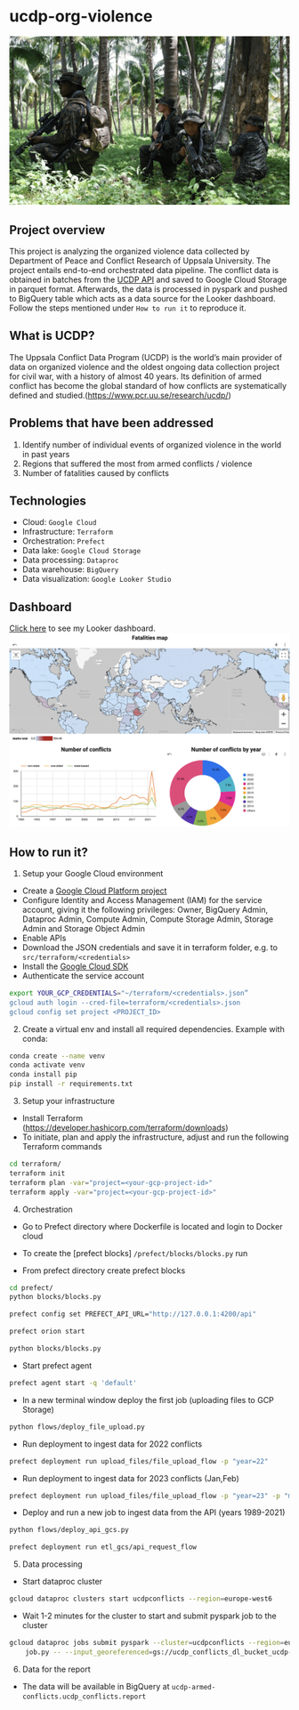 # ucdp-org-violence
![](images/international_conflicts.png)

## Project overview
This project is analyzing the organized violence data collected by Department of Peace and Conflict Research of Uppsala University.
The project entails end-to-end orchestrated data pipeline. The conflict data is obtained in batches from the [UCDP API](https://ucdp.uu.se/apidocs/) and saved to Google Cloud Storage in parquet format. Afterwards, the data is processed in pyspark and pushed to BigQuery table which acts as a data source for the Looker dashboard.
Follow the steps mentioned under `How to run it` to reproduce it.

## What is UCDP?
The Uppsala Conflict Data Program (UCDP) is the world’s main provider of data on organized violence and the oldest ongoing data collection project for civil war, with a history of almost 40 years. Its definition of armed conflict has become the global standard of how conflicts are systematically defined and studied.(https://www.pcr.uu.se/research/ucdp/)


## Problems that have been addressed 
1. Identify number of individual events of organized violence in the world in past years
2. Regions that suffered the most from armed conflicts / violence
3. Number of fatalities caused by conflicts

## Technologies
- Cloud: `Google Cloud`
- Infrastructure: `Terraform`
- Orchestration: `Prefect`
- Data lake: `Google Cloud Storage`
- Data processing: `Dataproc`
- Data warehouse: `BigQuery`
- Data visualization: `Google Looker Studio`

## Dashboard 
[Click here](https://lookerstudio.google.com/s/rTWuX39b4nI) to see my Looker dashboard.
![](images/report_view.png)


## How to run it?
1. Setup your Google Cloud environment
- Create a [Google Cloud Platform project](https://console.cloud.google.com/cloud-resource-manager)
- Configure Identity and Access Management (IAM) for the service account, giving it the following privileges: Owner, BigQuery Admin, Dataproc Admin, Compute Admin, Compute Storage Admin, Storage Admin and Storage Object Admin
- Enable APIs
- Download the JSON credentials and save it in terraform folder, e.g. to `src/terraform/<credentials>`
- Install the [Google Cloud SDK](https://cloud.google.com/sdk/docs/install-sdk)
- Authenticate the service account
```bash
export YOUR_GCP_CREDENTIALS="~/terraform/<credentials>.json”
gcloud auth login --cred-file=terraform/<credentials>.json
gcloud config set project <PROJECT_ID>
```

2. Create a virtual env and install all required dependencies. Example with conda:
```bash
conda create --name venv
conda activate venv
conda install pip
pip install -r requirements.txt
```
3. Setup your infrastructure
- Install Terraform (https://developer.hashicorp.com/terraform/downloads)
- To initiate, plan and apply the infrastructure, adjust and run the following Terraform commands
```bash
cd terraform/
terraform init
terraform plan -var="project=<your-gcp-project-id>"
terraform apply -var="project=<your-gcp-project-id>"
```
4. Orchestration
- Go to Prefect directory where Dockerfile is located and login to Docker cloud

- To create the [prefect blocks] `/prefect/blocks/blocks.py` run

- From prefect directory create prefect blocks

```bash
cd prefect/
python blocks/blocks.py
```
```bash
prefect config set PREFECT_API_URL="http://127.0.0.1:4200/api"
```
```bash
prefect orion start
```
```bash
python blocks/blocks.py
```
- Start prefect agent
```bash
prefect agent start -q 'default'
```
- In a new terminal window deploy the first job (uploading files to GCP Storage)
```bash
python flows/deploy_file_upload.py
```
- Run deployment to ingest data for 2022 conflicts
```bash
prefect deployment run upload_files/file_upload_flow -p "year=22"
```
- Run deployment to ingest data for 2023 conflicts (Jan,Feb)
```bash
prefect deployment run upload_files/file_upload_flow -p "year=23" -p "months=[1,2]"
```
- Deploy and run a new job to ingest data from the API (years 1989-2021)
```bash
python flows/deploy_api_gcs.py
```
```bash
prefect deployment run etl_gcs/api_request_flow
```

5. Data processing
- Start dataproc cluster
```bash
gcloud dataproc clusters start ucdpconflicts --region=europe-west6
```
- Wait 1-2 minutes for the cluster to start and submit pyspark job to the cluster
```bash
gcloud dataproc jobs submit pyspark --cluster=ucdpconflicts --region=europe-west6 --jars=gs://spark-lib/bigquery/spark-bigquery-latest_2.12.jar \
    job.py -- --input_georeferenced=gs://ucdp_conflicts_dl_bucket_ucdp-armed-conflicts/data/ucdp/georeferenced/*/ --input_candidate=gs://ucdp_conflicts_dl_bucket_ucdp-armed-conflicts/data/ucdp/candidate/*/ --gcs_bucket=dataproc-temp-europe-west6-218014015951-ifenzgrj --output=gs://ucdp_conflicts_dl_bucket_ucdp-armed-conflicts/data/ucdp/output/*/ --output_table=ucdp-armed-conflicts.ucdp_conflicts.report
```
6. Data for the report
- The data will be available in BigQuery at `ucdp-armed-conflicts.ucdp_conflicts.report`